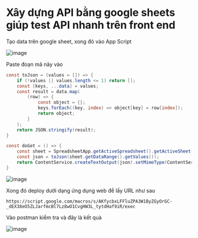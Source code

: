 # Xây dựng API bằng google sheets giúp test API nhanh trên front end

Tạo data trên google sheet, xong đó vào App Script

![image](https://github.com/user-attachments/assets/d6055901-594d-4a63-9621-46639aef7ff3)

Paste đoạn mã nãy vào 

```gs
const toJson = (values = []) => {
    if (!values || values.length <= 1) return [];
    const [keys, ...data] = values;
    const result = data.map(
        (row) => {
            const object = {};
            keys.forEach((key, index) => object[key] = row[index]);
            return object;
        }
    );
    return JSON.stringify(result);
}

const doGet = () => {
    const sheet = SpreadsheetApp.getActiveSpreadsheet().getActiveSheet();
    const json = toJson(sheet.getDataRange().getValues());
    return ContentService.createTextOutput(json).setMimeType(ContentService.MimeType.JSON);
}
```

![image](https://github.com/user-attachments/assets/d36a0625-b67e-4f0f-a500-e31cd59214fa)

Xong đó deploy dưới dạng ứng dụng web để lấy URL như sau

```
https://script.google.com/macros/s/AKfycbxLFFluZPA3W1ByZGyOrGC-_dEX38eO5ZLJarfmcBl7Lz8wO1CvgHW3L_tytdHaf9iR/exec
```

Vào postman kiểm tra và đây là kết quà

![image](https://github.com/user-attachments/assets/51949776-ae77-4b87-b410-5964758f9863)

